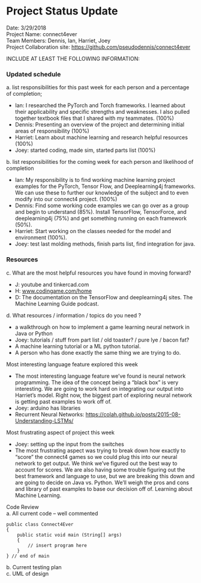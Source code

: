 # Project Status Update  

Date:  3/29/2018  
Project Name: connect4ever  
Team Members: Dennis, Ian, Harriet, Joey  
Project Collaboration site: https://github.com/pseudodennis/connect4ever  

INCLUDE AT LEAST THE FOLLOWING INFORMATION:  
### Updated schedule  
a. list responsibilities for this past week for each person and a percentage of completion;  
  - Ian: I researched the PyTorch and Torch frameworks. I learned about their applicability and specific strengths and weaknesses. I also pulled together textbook files that I shared with my teammates. (100%)
  - Dennis: Presenting an overview of the project and determining initial areas of responsibility (100%)
  - Harriet: Learn about machine learning and research helpful resources (100%)
  - Joey: started coding, made sim, started parts list (100%)

b. list responsibilities for the coming week for each person and likelihood of completion  
  - Ian: My responsibility is to find working machine learning project examples for the PyTorch, Tensor Flow, and Deeplearning4j frameworks. We can use these to further our knowledge of the subject and to even modify into our connect4 project. (100%)
  - Dennis: Find some working code examples we can go over as a group and begin to understand (85%). Install TensorFlow, TensorForce, and deeplearning4j (75%) and get something running on each framework (50%).
  - Harriet: Start working on the classes needed for the model and environment (100%).
  - Joey: test last molding methods, finish parts list, find integration for java.  
          
### Resources  
c. What are the most helpful resources you have found in moving forward?  
  - J: youtube and tinkercad.com  
  - H: www.codingame.com/home  
  - D: The documentation on the TensorFlow and deeplearning4j sites. The Machine Learning Guide podcast. 


d. What resources / information / topics do you need ?  
  - a walkthrough on how to implement a game learning neural network in Java or Python  
  - Joey: tutorials / stuff from part list / old toaster? / pure lye / bacon fat?  
  - A machine learning tutorial or a ML python tutorial.  
  - A person who has done exactly the same thing we are trying to do.  


Most interesting language feature explored this week  
-	The most interesting language feature we’ve found is neural network programming. The idea of the concept being a “black box” is very interesting. We are going to work hard on integrating our output into Harriet’s model. Right now, the biggest part of exploring neural network is getting past examples to work off of.  
- Joey: arduino has libraries 
- Recurrent Neural Networks: https://colah.github.io/posts/2015-08-Understanding-LSTMs/  

Most frustrating aspect of project this week  
  - Joey: setting up the input from the switches  
  -	The most frustrating aspect was trying to break down how exactly to “score” the connect4 games so we could plug this into our neural network to get output. We think we’ve figured out the best way to account for scores. We are also having some trouble figuring out the best framework and language to use, but we are breaking this down and are going to decide on Java vs. Python. We’ll weigh the pros and cons and library of past examples to base our decision off of.
Learning about Machine Learning.

Code Review  
a. All current code – well commented

    public class Connect4Ever
    {
        public static void main (String[] args)
        {
            // insert program here
        }
    } // end of main


b. Current testing plan  
c. UML of design  
